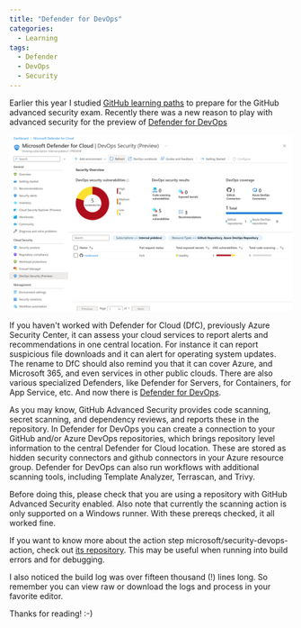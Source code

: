 ```yaml
---
title: "Defender for DevOps"
categories:
  - Learning
tags:
  - Defender
  - DevOps
  - Security
---
```


Earlier this year I studied [GitHub learning paths](https://blog.pdebruin.org/github-learning-paths/) to prepare for the GitHub advanced security exam. Recently there was a new reason to play with advanced security for the preview of [Defender for DevOps](https://learn.microsoft.com/azure/defender-for-cloud/release-notes?wt.mc_id=pdebruin_content_blog_cnl_csasci)

![img](../assets/images/2022-12-02-defender-for-devops.png)

If you haven't worked with Defender for Cloud (DfC), previously Azure Security Center, it can assess your cloud services to report alerts and recommendations in one central location. For instance it can report suspicious file downloads and it can alert for operating system updates. The rename to DfC should also remind you that it can cover Azure, and Microsoft 365, and even services in other public clouds. There are also various specialized Defenders, like Defender for Servers, for Containers, for App Service, etc. And now there is [Defender for DevOps](https://learn.microsoft.com/azure/defender-for-cloud/defender-for-devops-introduction?wt.mc_id=pdebruin_content_blog_cnl_csasci).

As you may know, GitHub Advanced Security provides code scanning, secret scanning, and dependency reviews, and reports these in the repository. In Defender for DevOps you can create a connection to your GitHub and/or Azure DevOps repositories, which brings repository level information to the central Defender for Cloud location. These are stored as hidden security connectors and github connectors in your Azure resource group. Defender for DevOps can also run workflows with additional scanning tools, including Template Analyzer, Terrascan, and Trivy.

Before doing this, please check that you are using a repository with GitHub Advanced Security enabled. Also note that currently the scanning action is only supported on a Windows runner. With these prereqs checked, it all worked fine.

If you want to know more about the action step microsoft/security-devops-action, check out [its repository](https://github.com/microsoft/security-devops-action). This may be useful when running into build errors and for debugging.

I also noticed the build log was over fifteen thousand (!) lines long. So remember you can view raw or download the logs and process in your favorite editor.

Thanks for reading! :-)
